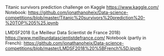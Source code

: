 Titanic survivors prediction challenge on Kaggle
https://www.kaggle.com/
Notebook: https://github.com/jonathanoheix/Data-science-competitions/blob/master/Titanic%20survivors%20prediction%20-%20TOP%205%25.ipynb

LMDSF2018 (Le Meilleur Data Scientist de France 2018)
https://www.meilleurdatascientistdefrance.com/
Notebook (partly in French): https://github.com/jonathanoheix/Data-science-competitions/blob/master/LMDSF2018%20%5BFrench%5D.ipynb

